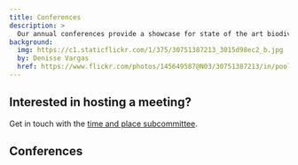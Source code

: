 ```yaml
---
title: Conferences
description: >
  Our annual conferences provide a showcase for state of the art biodiversity informatics, much of which relies on the standards created by TDWG and other organizations. Our conferences also provide a forum for developing, refining, and extending our standards in response to new challenges and opportunities. 
background:
  img: https://c1.staticflickr.com/1/375/30751387213_3015d98ec2_b.jpg
  by: Denisse Vargas
  href: https://www.flickr.com/photos/145649587@N03/30751387213/in/pool-tdwg16/
---
```


## Interested in hosting a meeting?

Get in touch with the [time and place subcommittee]({filename}../about/committees/tardis/index.md).

## Conferences
